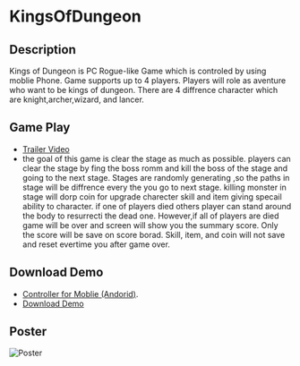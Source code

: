 # KingsOfDungeon
## Description
Kings of Dungeon is PC Rogue-like Game which is controled by using moblie Phone. Game supports up to 4 players. Players will role as aventure who want to be kings  of dungeon. There are 4 diffrence character which are knight,archer,wizard, and lancer.
## Game Play
- [Trailer Video](https://youtu.be/QNtEOHdkUZM) 
- the goal of this game is clear the stage as much as possible.  players can clear the stage by fing the boss romm and kill the boss of the stage and going to the next stage.  Stages are randomly generating ,so the paths in stage will be diffrence  every the you go to next stage. killing monster in stage will dorp coin for upgrade charecter skill and item giving specail ability to character. if one of players died others player can stand around the body to resurrecti the dead one. However,if all of players are died game will be over and screen will show you the summary score. Only the score will be save on score borad. Skill, item, and coin will not save and reset evertime you after game over. 
## Download Demo
- [ Controller for Moblie (Andorid)](https://drive.google.com/file/d/1WyQe8FCqdi0LQp-wVsVBogxeotXabuEY/view?usp=sharing).
- [Download Demo](https://drive.google.com/file/d/1vvwrIh4cFjPe9sXH7D3rbYO5sUhFwsXE/view?usp=sharing)
## Poster

![Poster](/TK7003_KingsOfDungeon.png)
